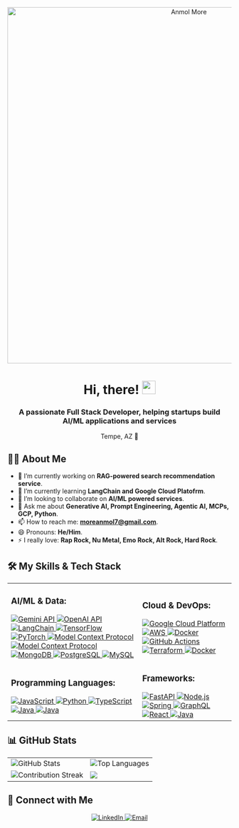 <p align="center">
  <img src="https://capsule-render.vercel.app/api?type=venom&height=300&color=0:AA3333,100:3333AA&text=Anmol%20More&section=header&textBg=false&animation=twinkling&fontColor=F7F7F7" alt="Anmol More" width="800"/>
</p>

<div id="header" align="center">
  <h1>
    Hi, there!
    <img src="https://media.giphy.com/media/hvRJCLFzcasrR4ia7z/giphy.gif" width="30px"/>
  </h1>
  <h3>A passionate Full Stack Developer, helping startups build AI/ML applications and services</h3>
  Tempe, AZ 📍
</div>

## 👨‍💻 About Me

- 🔭 I’m currently working on **RAG-powered search recommendation service**.
- 🌱 I’m currently learning **LangChain and Google Cloud Platofrm**.
- 👯 I’m looking to collaborate on **AI/ML powered services**.
- 💬 Ask me about **Generative AI, Prompt Engineering, Agentic AI, MCPs, GCP, Python**.
- 📫 How to reach me: **moreanmol7@gmail.com**.
- 😄 Pronouns: **He/Him**.
- ⚡ I really love: **Rap Rock, Nu Metal, Emo Rock, Alt Rock, Hard Rock**.

## 🛠️ My Skills & Tech Stack

<table>
  <tr>
    <td>
      <h3>AI/ML & Data:</h3>
      <a href="https://aistudio.google.com/" target="_blank" rel="noreferrer">
        <img src="https://img.shields.io/badge/Gemini_API-8E75B2?style=for-the-badge&logo=googlegemini&logoColor=white" alt="Gemini API"/>
      </a>
      <a href="https://platform.openai.com/" target="_blank" rel="noreferrer">
        <img src="https://img.shields.io/badge/OpenAI_API-412991?style=for-the-badge&logo=openai&logoColor=white" alt="OpenAI API">
      </a>
      <a href="https://langchain.com/" target="_blank" rel="noreferrer">
        <img src="https://img.shields.io/badge/LangChain-1C3C3C?style=for-the-badge&logo=langchain&logoColor=white" alt="LangChain">
      </a>
      <a href="https://tensorflow.org/" target="_blank" rel="noreferrer">
        <img src="https://img.shields.io/badge/TensorFlow-FF6F00?style=for-the-badge&logo=tensorflow&logoColor=white" alt="TensorFlow">
      </a>
      <a href="https://pytorch.org/" target="_blank" rel="noreferrer">
        <img src="https://img.shields.io/badge/PyTorch-EE4C2C?style=for-the-badge&logo=pytorch&logoColor=white" alt="PyTorch">
      </a>
      <a href="https://modelcontextprotocol.io/" target="_blank" rel="noreferrer">
        <img src="https://img.shields.io/badge/Model_Context_Protocol-000000?style=for-the-badge&logo=modelcontextprotocol&logoColor=white" alt="Model Context Protocol">
      </a>
      <a href="https://huggingface.co/" target="_blank" rel="noreferrer">
        <img src="https://img.shields.io/badge/HuggingFace-FFD21E?style=for-the-badge&logo=huggingface&logoColor=black" alt="Model Context Protocol">
      </a>
      <a href="https://www.mongodb.com/" target="_blank" rel="noreferrer">
        <img src="https://img.shields.io/badge/MongoDB-47A248?style=for-the-badge&logo=mongodb&logoColor=white" alt="MongoDB"/>
      </a>
      <a href="https://www.postgresql.org" target="_blank" rel="noreferrer">
        <img src="https://img.shields.io/badge/PostgreSQL-4169E1?style=for-the-badge&logo=postgresql&logoColor=white" alt="PostgreSQL"/>
      </a>
      <a href="https://www.mysql.com/" target="_blank" rel="noreferrer">
        <img src="https://img.shields.io/badge/MySQL-4479A1?style=for-the-badge&logo=mysql&logoColor=white" alt="MySQL"/>
      </a>
    </td>
    <td>
      <h3>Cloud & DevOps:</h3>
      <a href="https://cloud.google.com" target="_blank" rel="noreferrer">
        <img src="https://img.shields.io/badge/Google_Cloud-4285F4?style=for-the-badge&logo=google-cloud&logoColor=white" alt="Google Cloud Platform"/>
      </a>
      <a href="https://aws.amazon.com" target="_blank" rel="noreferrer">
        <img src="https://img.shields.io/badge/AWS-FF9900?style=for-the-badge&logo=aws" alt="AWS"/>
      </a>
      <a href="https://www.docker.com/" target="_blank" rel="noreferrer">
        <img src="https://img.shields.io/badge/Docker-2496ED?style=for-the-badge&logo=docker&logoColor=white" alt="Docker"/>
      </a>
      <a href="https://github.com/features/actions" target="_blank" rel="noreferrer">
        <img src="https://img.shields.io/badge/GitHub_Actions-2088FF?style=for-the-badge&logo=githubactions&logoColor=white" alt="GitHub Actions"/>
      </a>
      <a href="https://developer.hashicorp.com/terraform" target="_blank" rel="noreferrer">
        <img src="https://img.shields.io/badge/Terraform-844FBA?style=for-the-badge&logo=terraform&logoColor=white" alt="Terraform"/>
      </a>
      <a href="https://firebase.google.com/" target="_blank" rel="noreferrer">
        <img src="https://img.shields.io/badge/Firebase-DD2C00?style=for-the-badge&logo=firebase&logoColor=white" alt="Docker"/>
      </a>
    </td>
  </tr>
  <tr>
    <td>
      <h3>Programming Languages:</h3>
      <a href="https://developer.mozilla.org/en-US/docs/Web/JavaScript" target="_blank" rel="noreferrer">
        <img src="https://img.shields.io/badge/JavaScript-F7DF1E?style=for-the-badge&logo=javascript&logoColor=black" alt="JavaScript"/>
      </a>
      <a href="https://www.python.org" target="_blank" rel="noreferrer">
        <img src="https://img.shields.io/badge/Python-3776AB?style=for-the-badge&logo=python&logoColor=white" alt="Python"/>
      </a>
      <a href="https://www.typescriptlang.org/" target="_blank" rel="noreferrer">
        <img src="https://img.shields.io/badge/TypeScript-3178C6?style=for-the-badge&logo=typescript&logoColor=white" alt="TypeScript"/>
      </a>
      <a href="https://www.java.com" target="_blank" rel="noreferrer">
        <img src="https://img.shields.io/badge/Java-ED8B00?style=for-the-badge&logo=openjdk&logoColor=white" alt="Java"/>
      </a>
      <a href="https://dart.dev/" target="_blank" rel="noreferrer">
        <img src="https://img.shields.io/badge/Dart-0175C2?style=for-the-badge&logo=dart&logoColor=white" alt="Java"/>
      </a>
    </td>
    <td>
      <h3>Frameworks:</h3>
      <a href="https://fastapi.tiangolo.com/" target="_blank" rel="noreferrer">
        <img src="https://img.shields.io/badge/FastAPI-009688?style=for-the-badge&logo=fastapi&logoColor=white" alt="FastAPI"/>
      </a>
      <a href="https://nodejs.org" target="_blank" rel="noreferrer">
        <img src="https://img.shields.io/badge/Node.js-339933?style=for-the-badge&logo=node.js&logoColor=white" alt="Node.js"/>
      </a>
      <a href="https://spring.io" target="_blank" rel="noreferrer">
        <img src="https://img.shields.io/badge/Spring-6DB33F?style=for-the-badge&logo=spring&logoColor=white" alt="Spring"/>
      </a>
      <a href="https://graphql.org" target="_blank" rel="noreferrer">
        <img src="https://img.shields.io/badge/GraphQL-E10098?style=for-the-badge&logo=graphql&logoColor=white" alt="GraphQL"/>
      </a>
      <a href="https://reactjs.org/" target="_blank" rel="noreferrer">
        <img src="https://img.shields.io/badge/React-61DAFB?style=for-the-badge&logo=react&logoColor=black" alt="React"/>
      </a>
      <a href="https://flutter.dev/" target="_blank" rel="noreferrer">
        <img src="https://img.shields.io/badge/Flutter-02569B?style=for-the-badge&logo=dart&logoColor=white" alt="Java"/>
      </a>
    </td>
  </tr>
</table>

## 📊 GitHub Stats

<table>
  <tr>
    <td>
      <img src="https://github-readme-stats.vercel.app/api?username=ZigTheUltimate&show_icons=true&theme=dracula&include_all_commits=true&count_private=true" alt="GitHub Stats"/>
    </td>
    <td>
      <img src="https://github-readme-stats.vercel.app/api/top-langs/?username=ZigTheUltimate&layout=compact&langs_count=8&theme=dracula" alt="Top Languages"/>
    </td>
  <tr>
    <td>
      <img src="https://github-readme-streak-stats.herokuapp.com/?user=ZigTheUltimate&theme=dracula" alt="Contribution Streak"/>
    </td>
    <td>
      <img src="https://github-profile-trophy.vercel.app/?username=ZigTheUltimate&theme=radical&no-frame=true&no-bg=true&margin-w=4&column=4"/>
    </td>
  </tr>
</table>

## 🤝 Connect with Me

<p align="center">
  <a href="https://www.linkedin.com/in/moreanmol7">
    <img src="https://img.shields.io/badge/LinkedIn-0A66C2?style=for-the-badge" alt="LinkedIn"/>
  </a>
  <a href="mailto:moreanmol7@gmail.com">
    <img src="https://img.shields.io/badge/Email-D14836?style=for-the-badge&logo=gmail&logoColor=white" alt="Email"/>
  </a>
</p>
